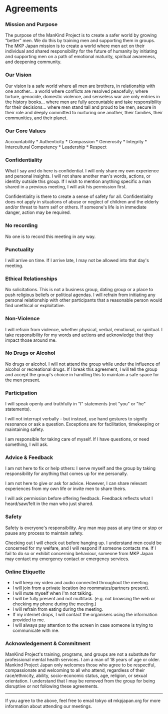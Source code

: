 
# Agreements

### Mission and Purpose

The purpose of the ManKind Project is to create a safer world by growing “better” men. We do this by training men and supporting them in groups. The MKP Japan mission is to create a world where men act on their individual and shared responsibility for the future of humanity by initiating and supporting men on a path of emotional maturity, spiritual awareness, and deepening community.

### Our Vision

Our vision is a safe world where all men are brothers, in relationship with one another… a world where conflicts are resolved peacefully; where torture, genocide, domestic violence, and senseless war are only entries in the history books… where men are fully accountable and take responsibility for their decisions… where men stand tall and proud to be men, secure in their role and deeply committed to nurturing one another, their families, their communities, and their planet.

### Our Core Values

Accountability * Authenticity * Compassion * Generosity * Integrity * Intercultural Competency * Leadership * Respect

### Confidentiality

What I say and do here is confidential. I will only share my own experience and personal insights. I will not share another man's words, actions, or identity outside this group. If I wish to mention anything specific a man shared in a previous meeting, I will ask his permission first.

Confidentiality is there to create a sense of safety for all. Confidentiality does not apply in situations of abuse or neglect of children and the elderly and/or threat to harm self or others. If someone's life is in immediate danger, action may be required.

### No recording

No one is to record this meeting in any way.

### Punctuality

I will arrive on time. If I arrive late, I may not be allowed into that day's meeting.

### Ethical Relationships

No solicitations. This is not a business group, dating group or a place to push religious beliefs or political agendas. I will refrain from initiating any personal relationship with other participants that a reasonable person would find unethical or exploitative.

### Non-Violence

I will refrain from violence, whether physical, verbal, emotional, or spiritual. I take responsibility for my words and actions and acknowledge that they impact those around me.

### No Drugs or Alcohol

No drugs or alcohol. I will not attend the group while under the influence of alcohol or recreational drugs. If I break this agreement, I will tell the group and accept the group's choice in handling this to maintain a safe space for the men present.

### Participation

I will speak openly and truthfully in "I" statements (not "you" or "he" statements).

I will not interrupt verbally - but instead, use hand gestures to signify resonance or ask a question. Exceptions are for facilitation, timekeeping or maintaining safety.

I am responsible for taking care of myself. If I have questions, or need something, I will ask.

### Advice & Feedback

I am not here to fix or help others: I serve myself and the group by taking responsibility for anything that comes up for me personally.

I am not here to give or ask for advice. However, I can share relevant experiences from my own life or invite men to share theirs.

I will ask permission before offering feedback. Feedback reflects what I heard/saw/felt in the man who just shared.

### Safety

Safety is everyone's responsibility. Any man may pass at any time or stop or pause any process to maintain safety.

Checking out
I will check out before hanging up. I understand men could be concerned for my welfare, and I will respond if someone contacts me. If I fail to do so or exhibit concerning behaviour, someone from MKP Japan may contact my emergency contact or emergency services.

### Online Etiquette

- I will keep my video and audio connected throughout the meeting.
- I will join from a private location (no roommates/partners present).
- I will mute myself when I'm not talking.
- I will be fully present and not multitask. (e.g. not browsing the web or checking my phone during the meeting.)
- I will refrain from eating during the meeting.
- If my internet drops, I will contact the organisers using the information provided to me.
- I will always pay attention to the screen in case someone is trying to communicate with me.

### Acknowledgement & Commitment

ManKind Project's training, programs, and groups are not a substitute for professional mental health services. I am a man of 18 years of age or older. Mankind Project Japan only welcomes those who agree to be respectful, compassionate and welcoming to all who attend, regardless of their race/ethnicity, ability, socio-economic status, age, religion, or sexual orientation. I understand that I may be removed from the group for being disruptive or not following these agreements.

---

If you agree to the above, feel free to email
tokyo α𝐭 mkpjapan.org
for more information about attending our meetings.